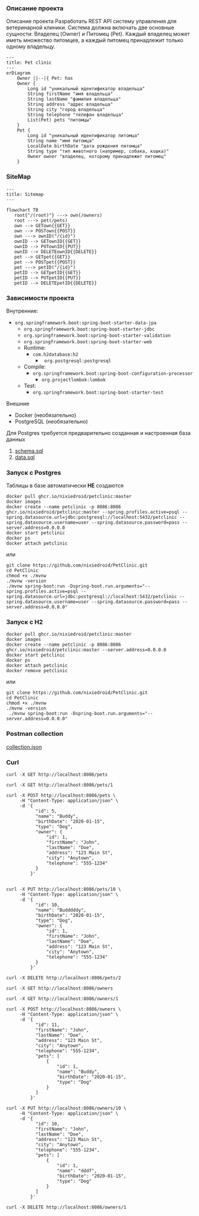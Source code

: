 ### Описание проекта

Описание проекта
Разработать REST API систему управления для ветеринарной
клиники. Система должна включать две основные
сущности: Владелец (Owner) и Питомец (Pet). Каждый
владелец может иметь множество питомцев, а каждый
питомец принадлежит только одному владельцу.

```mermaid
---
title: Pet clinic
---
erDiagram
    Owner ||--|{ Pet: has
    Owner {
        Long id "уникальный идентификатор владельца"
        String firstName "имя владельца"
        String lastName "фамилия владельца"
        String address "адрес владельца"
        String city "город владельца"
        String telephone "телефон владельца"
        List(Pet) pets "питомцы"
    }
    Pet {
        Long id "уникальный идентификатор питомца"
        String name "имя питомца"
        LocalDate birthDate "дата рождения питомца"
        String type "тип животного (например, собака, кошка)"
        Owner owner "владелец, которому принадлежит питомец"
    }

```
### SiteMap

```mermaid
---
title: Sitemap
---

flowchart TB
   root{"/(root)"} ---> own(/owners)
   root ---> pet(/pets)
   own --> GETown{{GET}}
   own --> POSTown{{POST}}
   own ---> ownID("/{id}")
   ownID --> GETownID{{GET}}
   ownID --> PUTownID{{PUT}}
   ownID --> DELETEownID{{DELETE}}
   pet --> GETpet{{GET}}
   pet --> POSTpet{{POST}}
   pet ---> petID("/{id}")
   petID --> GETpetID{{GET}}
   petID --> PUTpetID{{PUT}}
   petID --> DELETEpetID{{DELETE}}
```

### Зависимости проекта

Внутренние:
   - `org.springframework.boot:spring-boot-starter-data-jpa`
     - `org.springframework.boot:spring-boot-starter-jdbc`
     - `org.springframework.boot:spring-boot-starter-validation`
     - `org.springframework.boot:spring-boot-starter-web`
     - Runtime:
          - `com.h2database:h2`
            - ` org.postgresql:postgresql`
     - Compile:
          - `org.springframework.boot:spring-boot-configuration-processor`     
            - `org.projectlombok:lombok`
     - Test:
          - `org.springframework.boot:spring-boot-starter-test`

Внешние
   - Docker (необязательно)
   - PostgreSQL (необязательно)

Для Postgres требуется предварительно созданная и настроенная 
база данных 
1. [schema.sql](src/main/resources/schema.sql) 
2. [data.sql](src/main/resources/data.sql)

### Запуск с Postgres

Таблицы в базе автоматически **НЕ** создаются 

```shell
docker pull ghcr.io/nixiedroid/petclinic:master
docker images
docker create --name petclinic -p 8086:8086 ghcr.io/nixiedroid/petclinic:master --spring.profiles.active=psql --spring.datasource.url=jdbc:postgresql://localhost:5432/petclinic --spring.datasource.username=user --spring.datasource.password=pass --server.address=0.0.0.0
docker start petclinic
docker ps
docker attach petclinic
```

или

```shell
git clone https://github.com/nixiedroid/PetClinic.git
cd PetClinic
chmod +x ./mvnw
./mvnw -version
./mvnw spring-boot:run -Dspring-boot.run.arguments="--spring.profiles.active=psql --spring.datasource.url=jdbc:postgresql://localhost:5432/petclinic --spring.datasource.username=user --spring.datasource.password=pass --server.address=0.0.0.0"
```

### Запуск с H2

```shell
docker pull ghcr.io/nixiedroid/petclinic:master
docker images
docker create --name petclinic -p 8086:8086 ghcr.io/nixiedroid/petclinic:master --server.address=0.0.0.0
docker start petclinic
docker ps
docker attach petclinic
docker remove petclinic
```

или

```shell
git clone https://github.com/nixiedroid/PetClinic.git
cd PetClinic
chmod +x ./mvnw
./mvnw -version
 ./mvnw spring-boot:run -Dspring-boot.run.arguments="--server.address=0.0.0.0"
```

### Postman collection
[colleсtion.json](notes/PetClinic.postman_collection.json)

### Curl
```shell
curl -X GET http://localhost:8086/pets

curl -X GET http://localhost:8086/pets/1

curl -X POST http://localhost:8086/pets \
     -H "Content-Type: application/json" \
     -d '{
           "id": 5,
           "name": "Buddy",
           "birthDate": "2020-01-15",
           "type": "Dog",
           "owner": {
               "id": 1,
               "firstName": "John",
               "lastName": "Doe",
               "address": "123 Main St",
               "city": "Anytown",
               "telephone": "555-1234"
           }
         }'


curl -X PUT http://localhost:8086/pets/10 \
     -H "Content-Type: application/json" \
     -d '{
           "id": 10,
           "name": "Budddddy",
           "birthDate": "2020-01-15",
           "type": "Dog",
           "owner": {
               "id": 1,
               "firstName": "John",
               "lastName": "Doe",
               "address": "123 Main St",
               "city": "Anytown",
               "telephone": "555-1234"
           }
         }'
         
curl -X DELETE http://localhost:8086/pets/2

curl -X GET http://localhost:8086/owners

curl -X GET http://localhost:8086/owners/1

curl -X POST http://localhost:8086/owners \
     -H "Content-Type: application/json" \
     -d '{
           "id": 11,
           "firstName": "John",
           "lastName": "Doe",
           "address": "123 Main St",
           "city": "Anytown",
           "telephone": "555-1234",
           "pets": [
               {
                   "id": 1,
                   "name": "Buddy",
                   "birthDate": "2020-01-15",
                   "type": "Dog"
               }
           ]
         }'

curl -X PUT http://localhost:8086/owners/10 \
     -H "Content-Type: application/json" \
     -d '{
           "id": 10,
           "firstName": "John",
           "lastName": "Doe",
           "address": "123 Main St",
           "city": "Anytown",
           "telephone": "555-1234",
           "pets": [
               {
                   "id": 1,
                   "name": "dddf",
                   "birthDate": "2020-01-15",
                   "type": "Dog"
               }
           ]
         }'

curl -X DELETE http://localhost:8086/owners/1


```
